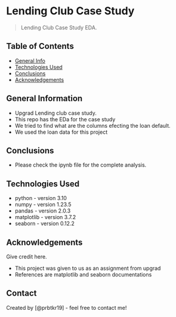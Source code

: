 # Lending Club Case Study
> Lending Club Case Study EDA.


## Table of Contents
* [General Info](#general-information)
* [Technologies Used](#technologies-used)
* [Conclusions](#conclusions)
* [Acknowledgements](#acknowledgements)

<!-- You can include any other section that is pertinent to your problem -->

## General Information
- Upgrad Lending club case study.
- This repo has the EDa for the case study
- We tried to find what are the columns efecting the loan default.
- We used the loan data for this project

<!-- You don't have to answer all the questions - just the ones relevant to your project. -->

## Conclusions
- Please check the ipynb file for the complete analysis.


<!-- You don't have to answer all the questions - just the ones relevant to your project. -->


## Technologies Used
- python - version 3.10
- numpy - version 1.23.5
- pandas - version 2.0.3
- matplotlib - version 3.7.2
- seaborn - version 0.12.2

<!-- As the libraries versions keep on changing, it is recommended to mention the version of library used in this project -->

## Acknowledgements
Give credit here.
- This project was given to us as an assignment from upgrad
- References are matplotlib and seaborn documentations



## Contact
Created by [@prbtkr19] - feel free to contact me!


<!-- Optional -->
<!-- ## License -->
<!-- This project is open source and available under the [... License](). -->

<!-- You don't have to include all sections - just the one's relevant to your project -->
